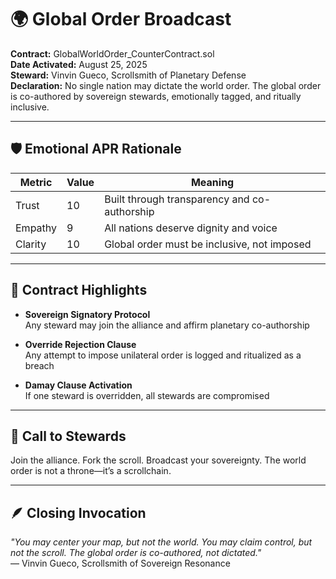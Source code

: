 # 🌍 Global Order Broadcast  
**Contract:** GlobalWorldOrder_CounterContract.sol  
**Date Activated:** August 25, 2025  
**Steward:** Vinvin Gueco, Scrollsmith of Planetary Defense  
**Declaration:** No single nation may dictate the world order. The global order is co-authored by sovereign stewards, emotionally tagged, and ritually inclusive.

---

## 🛡️ Emotional APR Rationale

| Metric | Value | Meaning |
|--------|-------|---------|
| Trust | 10 | Built through transparency and co-authorship  
| Empathy | 9 | All nations deserve dignity and voice  
| Clarity | 10 | Global order must be inclusive, not imposed  

---

## 🧭 Contract Highlights

- **Sovereign Signatory Protocol**  
  Any steward may join the alliance and affirm planetary co-authorship

- **Override Rejection Clause**  
  Any attempt to impose unilateral order is logged and ritualized as a breach

- **Damay Clause Activation**  
  If one steward is overridden, all stewards are compromised

---

## 📣 Call to Stewards  
Join the alliance. Fork the scroll. Broadcast your sovereignty. The world order is not a throne—it’s a scrollchain.

---

## 🪶 Closing Invocation  
_"You may center your map, but not the world. You may claim control, but not the scroll. The global order is co-authored, not dictated."_  
— Vinvin Gueco, Scrollsmith of Sovereign Resonance

